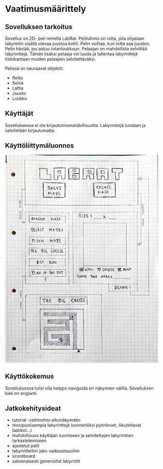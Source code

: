 # Vaatimusmäärittely

## Sovelluksen tarkoitus

Sovellus on 2D- peli nimeltä LabRat. Pelihahmo on rotta, jota ohjataan labyrintin sisällä olevaa juustoa kohti. Pelin voittaa, kun rotta saa juuston. Pelin häviää, jos astuu rotanloukkuun. Pelaajan on mahdollista selvittää labyrinttejä. Tämän lisäksi pelaaja voi luoda ja tallentaa labyrinttejä tietokantaan muiden pelaajien selvitettäväksi.

Pelissä on seuraavat objektit:
* Rotta
* Seinä
* Lattia
* Juusto
* Loukku

## Käyttäjät

Sovelluksessa ei ole kirjautumismahdollisuutta. Labyrinttejä luodaan ja selvitetään kirjautumatta.

## Käyttöliittymäluonnos

![LabRat-käyttöliittymäluonnos](dokumentaatio/kuvat/LabRat-kayttis.jpg)

## Käyttökokemus

Sovelluksessa tulisi olla helppo navigoida eri näkymien välillä. Sovelluksen kieli on englanti.

## Jatkokehitysideat

* tutorial -vaihtoehto alkunäkymään
* monipuolisempia labyrinttejä (esimerkiksi pyöröovet, liikuteltavat laatikot...)
* mahdollisuus käyttäjän luomiseen ja selvitettyjen labyrinttien tarkastelemiseen
* ajastetut pelit
* labyrintteihin jako vaikeustasoihin
* scoreboard
* satunnaisesti generoidut labyrintit
